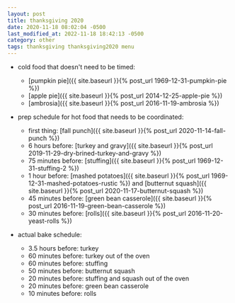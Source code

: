 ```yaml
---
layout: post
title: thanksgiving 2020
date: 2020-11-18 08:02:04 -0500
last_modified_at: 2022-11-18 18:42:13 -0500
category: other
tags: thanksgiving thanksgiving2020 menu
---
```


* cold food that doesn't need to be timed:
  * [pumpkin pie]({{ site.baseurl }}{% post_url 1969-12-31-pumpkin-pie %})
  * [apple pie]({{ site.baseurl }}{% post_url 2014-12-25-apple-pie %})
  * [ambrosia]({{ site.baseurl }}{% post_url 2016-11-19-ambrosia %})

* prep schedule for hot food that needs to be coordinated:
  * first thing: [fall punch]({{ site.baseurl }}{% post_url 2020-11-14-fall-punch %})
  * 6 hours before: [turkey and gravy]({{ site.baseurl }}{% post_url 2019-11-29-dry-brined-turkey-and-gravy %})
  * 75 minutes before: [stuffing]({{ site.baseurl }}{% post_url 1969-12-31-stuffing-2 %})
  * 1 hour before: [mashed potatoes]({{ site.baseurl }}{% post_url 1969-12-31-mashed-potatoes-rustic %}) and  [butternut squash]({{ site.baseurl }}{% post_url 2020-11-17-butternut-squash %})
  * 45 minutes before: [green bean casserole]({{ site.baseurl }}{% post_url 2016-11-19-green-bean-casserole %})
  * 30 minutes before: [rolls]({{ site.baseurl }}{% post_url 2016-11-20-yeast-rolls %})

* actual bake schedule:
  * 3.5 hours before: turkey
  * 60 minutes before: turkey out of the oven
  * 60 minutes before: stuffing
  * 50 minutes before: butternut squash
  * 20 minutes before: stuffing and squash out of the oven
  * 20 minutes before: green bean casserole
  * 10 minutes before: rolls
